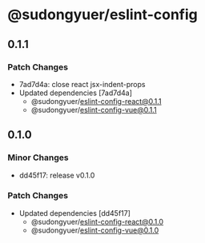 # @sudongyuer/eslint-config

## 0.1.1

### Patch Changes

- 7ad7d4a: close react jsx-indent-props
- Updated dependencies [7ad7d4a]
  - @sudongyuer/eslint-config-react@0.1.1
  - @sudongyuer/eslint-config-vue@0.1.1

## 0.1.0

### Minor Changes

- dd45f17: release v0.1.0

### Patch Changes

- Updated dependencies [dd45f17]
  - @sudongyuer/eslint-config-react@0.1.0
  - @sudongyuer/eslint-config-vue@0.1.0

